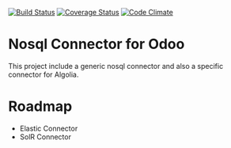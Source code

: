 [![Build Status](https://travis-ci.org/akretion/connector-nosql.svg?branch=9.0)](https://travis-ci.org/akretion/connector-nosql)
[![Coverage Status](https://coveralls.io/repos/akretion/connector-nosql/badge.png?branch=9.0)](https://coveralls.io/r/akretion/connector-nosql?branch=9.0)
[![Code Climate](https://codeclimate.com/github/akretion/connector-nosql/badges/gpa.svg)](https://codeclimate.com/github/akretion/connector-nosql)

Nosql Connector for Odoo
============================

This project include a generic nosql connector and also a specific connector for Algolia.


Roadmap
========

* Elastic Connector
* SolR Connector
